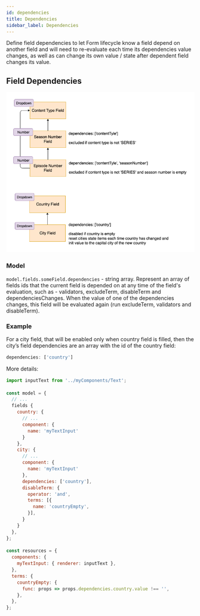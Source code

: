 ```yaml
---
id: dependencies
title: Dependencies
sidebar_label: Dependencies
---
```


Define field dependencies to let Form lifecycle know a field depend on another field and will need to re-evaluate each time its dependencies 
value changes, as well as can change its own value / state after dependent field changes its value.

## Field Dependencies

![dependencies](assets/dependencies-v1.0.0.png)

### Model

`model.fields.someField.dependencies` - string array. Represent an array of fields ids that the current field is depended on at any time of the field's evaluation, such as - validators, excludeTerm, disableTerm and dependenciesChanges.
When the value of one of the dependencies changes, this field will be evaluated again (run excludeTerm, validators and disableTerm).

### Example

For a city field, that will be enabled only when country field is filled, then the city’s field dependencies are an array with the id of the country field:

```javascript
dependencies: ['country']
```

More details:
```javascript
import inputText from '../myComponents/Text';

const model = {
  // ...
  fields {
    country: {
      // ...
      component: {
        name: 'myTextInput'
      }
    },
    city: {
      // ...
      component: {
        name: 'myTextInput'
      },
      dependencies: ['country'],
      disableTerm: {
        operator: 'and',
        terms: [{
          name: 'countryEmpty',
        }],
      }
    }
  },
};

const resources = {
  components: {
    myTextInput: { renderer: inputText },
  },
  terms: {
    countryEmpty: { 
      func: props => props.dependencies.country.value !== '',
    },
  },
};
```